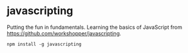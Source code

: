 # javascripting

Putting the fun in fundamentals. Learning the basics of JavaScript from <https://github.com/workshopper/javascripting>.

`npm install -g javascripting`
